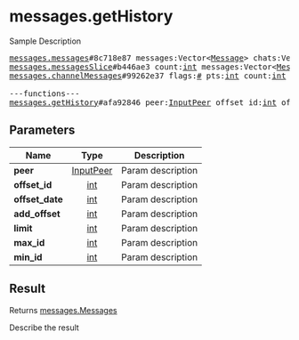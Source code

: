 # messages.getHistory

Sample Description

<pre>
<a href="../constructor/messages.messages">messages.messages</a>#8c718e87 messages:Vector&lt;<a href="../type/Message.md">Message</a>&gt; chats:Vector&lt;<a href="../type/Chat.md">Chat</a>&gt; users:Vector&lt;<a href="../type/User.md">User</a>&gt; = <a href="../type/messages.Messages.md">messages.Messages</a>;
<a href="../constructor/messages.messagesSlice">messages.messagesSlice</a>#b446ae3 count:<a href="../type/int.md">int</a> messages:Vector&lt;<a href="../type/Message.md">Message</a>&gt; chats:Vector&lt;<a href="../type/Chat.md">Chat</a>&gt; users:Vector&lt;<a href="../type/User.md">User</a>&gt; = <a href="../type/messages.Messages.md">messages.Messages</a>;
<a href="../constructor/messages.channelMessages">messages.channelMessages</a>#99262e37 flags:<a href="../type/#.md">#</a> pts:<a href="../type/int.md">int</a> count:<a href="../type/int.md">int</a> messages:Vector&lt;<a href="../type/Message.md">Message</a>&gt; chats:Vector&lt;<a href="../type/Chat.md">Chat</a>&gt; users:Vector&lt;<a href="../type/User.md">User</a>&gt; = <a href="../type/messages.Messages.md">messages.Messages</a>;

---functions---
<a href="../method/messages.getHistory.md">messages.getHistory</a>#afa92846 peer:<a href="../type/InputPeer.md">InputPeer</a> offset_id:<a href="../type/int.md">int</a> offset_date:<a href="../type/int.md">int</a> add_offset:<a href="../type/int.md">int</a> limit:<a href="../type/int.md">int</a> max_id:<a href="../type/int.md">int</a> min_id:<a href="../type/int.md">int</a> = <a href="../type/messages.Messages.md">messages.Messages</a>;
</pre>

## Parameters

| Name | Type | Description |
|------|:----:|-------------|
| **peer** | <a href="../type/InputPeer.md">InputPeer</a> | Param description |
| **offset_id** | <a href="../type/int.md">int</a> | Param description |
| **offset_date** | <a href="../type/int.md">int</a> | Param description |
| **add_offset** | <a href="../type/int.md">int</a> | Param description |
| **limit** | <a href="../type/int.md">int</a> | Param description |
| **max_id** | <a href="../type/int.md">int</a> | Param description |
| **min_id** | <a href="../type/int.md">int</a> | Param description |

## Result

Returns <a href="../type/messages.Messages.md">messages.Messages</a>

Describe the result

